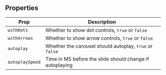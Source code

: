 ## Properties

| Prop | Description |
| --- | --- |
| `withDots` | Whether to show dot controls, `true` or `false` |
| `withArrows` | Whether to show arrow controls, `true` or `false` |
| `autoplay` | Whether the carousel should autoplay, `true` or `false` |
| `autoplaySpeed` | Time in MS before the slide should change if autoplaying |